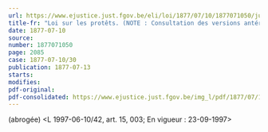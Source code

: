```yaml
---
url: https://www.ejustice.just.fgov.be/eli/loi/1877/07/10/1877071050/justel
title-fr: "Loi sur les protêts. (NOTE : Consultation des versions antérieures à partir de la version précédant immédiatement le 27-03-1991 et mise à jour au 19-07-1997)"
date: 1877-07-10
source:
number: 1877071050
page: 2085
case: 1877-07-10/30
publication: 1877-07-13
starts:
modifies:
pdf-original:
pdf-consolidated: https://www.ejustice.just.fgov.be/img_l/pdf/1877/07/10/1877071050_F.pdf
---
```


(abrogée) <L 1997-06-10/42, art. 15, 003;  En vigueur :  23-09-1997>
